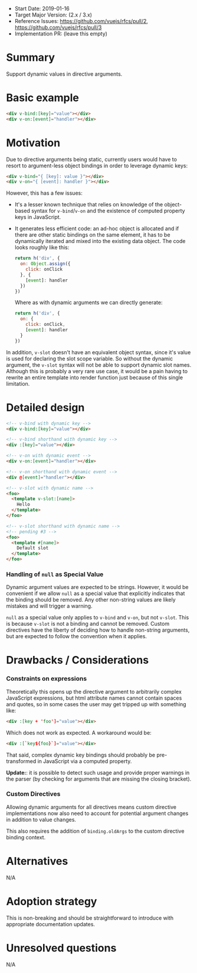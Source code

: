 - Start Date: 2019-01-16
- Target Major Version: (2.x / 3.x)
- Reference Issues: https://github.com/vuejs/rfcs/pull/2, https://github.com/vuejs/rfcs/pull/3
- Implementation PR: (leave this empty)

# Summary

Support dynamic values in directive arguments.

# Basic example

``` html
<div v-bind:[key]="value"></div>
<div v-on:[event]="handler"></div>
```

# Motivation

Due to directive arguments being static, currently users would have to resort to argument-less object bindings in order to leverage dynamic keys:

``` html
<div v-bind="{ [key]: value }"></div>
<div v-on="{ [event]: handler }"></div>
```

However, this has a few issues:

- It's a lesser known technique that relies on knowledge of the object-based syntax for `v-bind`/`v-on` and the existence of computed property keys in JavaScript.

- It generates less efficient code: an ad-hoc object is allocated and if there are other static bindings on the same element, it has to be dynamically iterated and mixed into the existing data object. The code looks roughly like this:

  ``` js
  return h('div', {
    on: Object.assign({
      click: onClick
    }, {
      [event]: handler
    })
  })
  ```

  Where as with dynamic arguments we can directly generate:

  ``` js
  return h('div', {
    on: {
      click: onClick,
      [event]: handler
    }
  })
  ```

In addition, `v-slot` doesn't have an equivalent object syntax, since it's value is used for declaring the slot scope variable. So without the dynamic argument, the `v-slot` syntax will not be able to support dynamic slot names. Although this is probably a very rare use case, it would be a pain having to rewrite an entire template into render function just because of this single limitation.

# Detailed design

``` html
<!-- v-bind with dynamic key -->
<div v-bind:[key]="value"></div>

<!-- v-bind shorthand with dynamic key -->
<div :[key]="value"></div>

<!-- v-on with dynamic event -->
<div v-on:[event]="handler"></div>

<!-- v-on shorthand with dynamic event -->
<div @[event]="handler"></div>

<!-- v-slot with dynamic name -->
<foo>
  <template v-slot:[name]>
    Hello
  </template>
</foo>

<!-- v-slot shorthand with dynamic name -->
<!-- pending #3 -->
<foo>
  <template #[name]>
    Default slot
  </template>
</foo>
```

### Handling of `null` as Special Value

Dynamic argument values are expected to be strings. However, it would be convenient if we allow `null` as a special value that explicitly indicates that the binding should be removed. Any other non-string values are likely mistakes and will trigger a warning.

`null` as a special value only applies to `v-bind` and `v-on`, but not `v-slot`. This is because `v-slot` is not a binding and cannot be removed. Custom directives have the liberty of deciding how to handle non-string arguments, but are expected to follow the convention when it applies.

# Drawbacks / Considerations

### Constraints on expressions

Theoretically this opens up the directive argument to arbitrarily complex JavaScript expressions, but html attribute names cannot contain spaces and quotes, so in some cases the user may get tripped up with something like:

``` html
<div :[key + 'foo']="value"></div>
```

Which does not work as expected. A workaround would be:

``` html
<div :[`key${foo}`]="value"></div>
```

That said, complex dynamic key bindings should probably be pre-transformed in JavaScript via a computed property.

**Update:**: it is possible to detect such usage and provide proper warnings in the parser (by checking for arguments that are missing the closing bracket).

### Custom Directives

Allowing dynamic arguments for all directives means custom directive implementations now also need to account for potential argument changes in addition to value changes.

This also requires the addition of `binding.oldArgs` to the custom directive binding context.

# Alternatives

N/A

# Adoption strategy

This is non-breaking and should be straightforward to introduce with appropriate documentation updates.

# Unresolved questions

N/A
